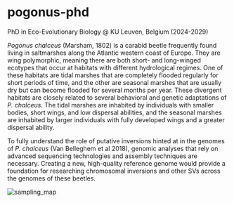 # pogonus-phd

PhD in Eco-Evolutionary Biology @ KU Leuven, Belgium (2024-2029)

_Pogonus chalceus_ (Marsham, 1802) is a carabid beetle frequently found living in saltmarshes along the Atlantic western coast of Europe. They are wing polymorphic, meaning there are both short- and long-winged ecotypes that occur at habitats with different hydrological regimes. One of these habitats are tidal marshes that are completely flooded regularly for short periods of time, and the other are seasonal marshes that are usually dry but can become flooded for several months per year. These divergent habitats are closely related to several behavioral and genetic adaptations of _P. chalceus_. The tidal marshes are inhabited by individuals with smaller bodies, short wings, and low dispersal abilities, and the seasonal marshes are inhabited by larger individuals with fully developed wings and a greater dispersal ability.

To fully understand the role of putative inversions hinted at in the genomes of _P. chalceus_ (Van Belleghem et al 2018), genomic analyses that rely on advanced sequencing technologies and assembly techniques are necessary. Creating a new, high-quality reference genome would provide a foundation for researching chromosomal inversions and other SVs across the genomes of these beetles.

![sampling_map](https://github.com/user-attachments/assets/4c366fd6-6c4b-4a2b-8f33-b50659f3fe96)
